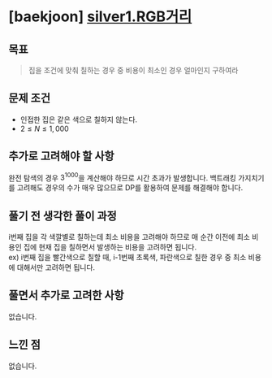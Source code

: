# [baekjoon] [silver1.RGB거리](https://www.acmicpc.net/problem/1149)

## 목표
> 집을 조건에 맞춰 칠하는 경우 중 비용이 최소인 경우 얼마인지 구하여라

## 문제 조건
* 인접한 집은 같은 색으로 칠하지 않는다.
* $2 \leq N \leq 1,000$


## 추가로 고려해야 할 사항
완전 탐색의 경우 $3^1000$을 계산해야 하므로 시간 초과가 발생합니다.
백트래킹 가지치기를 고려해도 경우의 수가 매우 많으므로 DP를 활용하여 문제를 해결해야 합니다.   

## 풀기 전 생각한 풀이 과정
i번째 집을 각 색깔별로 칠하는데 최소 비용을 고려해야 하므로 매 순간 이전에 최소 비용인 집에 현재 집을 칠하면서 발생하는 비용을 고려하면 됩니다.   
ex) i번째 집을 빨간색으로 칠할 때, i-1번째 초록색, 파란색으로 칠한 경우 중 최소 비용에 대해서만 고려하면 됩니다.    

## 풀면서 추가로 고려한 사항
없습니다.   

## 느낀 점
없습니다.   